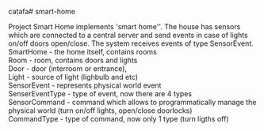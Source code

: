 catafa# smart-home

Project Smart Home implements 'smart home''.
The house has sensors which are connected to a central server and send events in case of lights on/off doors open/close.
The system receives events of type SensorEvent.
<br/>
SmartHome - the home itself, contains rooms<br/>
Room - room, contains doors and lights<br/>
Door - door (interroom or entrance),<br/>
Light - source of light (lighbulb and etc)<br/>
SensorEvent - represents physical world event<br/>
SenserEventType - type of event, now there are 4 types<br/>
SensorCommand - command which allows to programmatically manage the physical world (turn on/off lights, open/close doorlocks)<br/>
CommandType - type of command, now only 1 type (turn ligths off)<br/>